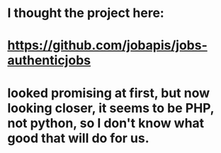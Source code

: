 # I thought the project here:
# https://github.com/jobapis/jobs-authenticjobs
# looked promising at first, but now looking closer, it seems to be PHP, not python, so I don't know what good that will do for us.

